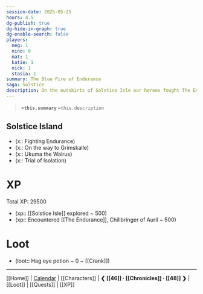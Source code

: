 ```yaml
---
session-date: 2025-05-25
hours: 4.5
dg-publish: true
dg-hide-in-graph: true
dg-enable-search: false
players:
  meg: 1
  nino: 0
  mat: 1
  katie: 1
  nick: 1
  stasia: 1
summary: The Blue Fire of Endurance
saga: Solstice
description: On the outskirts of Solstice Isle our heroes fought The Endurance — a Chillbringer, an Aspect of the Frostmaiden. While his body was destroyed, his heart remained, and Fern cut it out and placed it within their Bag of Holding. Pushing forward to Grimskalle, the party contended with frostmourn remnants of the once proud giants of Vassavicken. Soon they found themselves at the Hall of Four Winds, where Auril's trials began. Materializing near Reghed Glacier, perhaps in a dream, they were taunted by Bjornhilde of the Tiger Tribe before being guided to a dark crack in the ice. Within, they experienced Isolation.
---
```


> **`=this.summary`**
> `=this.description`

## Solstice Island
- (x::  Fighting Endurance)
- (x::  On the way to Grimskalle)
- (x::  Ukuma the Walrus)
- (x::  Trial of Isolation)


# XP
Total XP: 29500
- (xp:: [[Solstice Isle]] explored ~ 500) 
- (xp:: Encountered [[The Endurance]], Chillbringer of Auril ~ 500) 

# Loot

- (loot::  Hag eye potion ~ 0 ~ [[Crank]])

---
[[Home]] | [Calendar](https://app.fantasy-calendar.com/calendars/38f9e3f5098bac1f655a4fb4241f35eb) | [[Characters]] | **❮ [[46]] · [[Chronicles]] ·  [[48]] ❯** | [[Loot]] | [[Quests]]  | [[XP]]